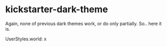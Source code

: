 # kickstarter-dark-theme

Again, none of previous dark themes work, or do only partially. So.. here it is.

UserStyles.world: x
